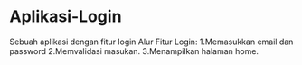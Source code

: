 # Aplikasi-Login
Sebuah aplikasi dengan fitur login
Alur Fitur Login:
1.Memasukkan email dan password
2.Memvalidasi masukan.
3.Menampilkan halaman home.
